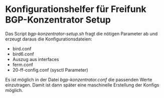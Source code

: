 # Konfigurationshelfer für Freifunk BGP-Konzentrator Setup

Das Script *bgp-konzentrator-setup.sh* fragt die nötigen Parameter ab und
erzeugt daraus die Konfigurationsdateien:
  * bird.conf
  * bird6.conf
  * Auszug aus interfaces
  * ferm.conf
  * 20-ff-config.conf (sysctl Parameter)

Es ist möglich in der Datei *bgp-konzentrator.conf* die passenden
Werte einzutragen. Damit ist dann später eine maschinelle
Erstellung der Konfigs möglich.

